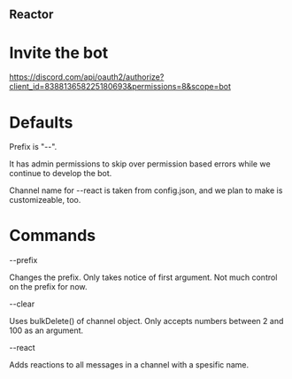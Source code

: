## Reactor

# Invite the bot

https://discord.com/api/oauth2/authorize?client_id=838813658225180693&permissions=8&scope=bot
# Defaults

Prefix is "--".

It has admin permissions to skip over permission based errors while we continue to develop the bot.

Channel name for --react is taken from config.json, and we plan to make is customizeable, too.

# Commands

--prefix

Changes the prefix. Only takes notice of first argument. Not much control on the prefix for now.

--clear

Uses bulkDelete() of channel object. Only accepts numbers between 2 and 100 as an argument.

--react

Adds reactions to all messages in a channel with a spesific name.

